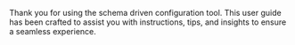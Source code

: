<script type="text/javascript" src="https://viewer.diagrams.net/js/viewer-static.min.js" async></script>


Thank you for using the schema driven configuration tool. This user guide has been crafted to assist you with instructions, tips, and insights to ensure a seamless experience.

